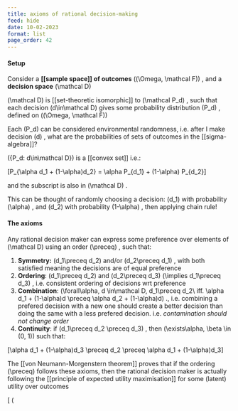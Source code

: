 ```yaml
---
title: axioms of rational decision-making
feed: hide
date: 10-02-2023
format: list
page_order: 42
---
```




#### Setup

Consider a **[[sample space]] of outcomes**  \((\Omega, \mathcal F)\) , and a **decision space**  \(\mathcal D\) 

 \(\mathcal D\)  is [[set-theoretic isomorphic]] to  \(\mathcal P_d\) , such that each decision  \(d\in\mathcal D\)  gives some probability distribution  \(P_d\) , defined on  \((\Omega, \mathcal F)\) 

Each  \(P_d\)  can be considered environmental randomness, i.e. after I make decision  \(d\) , what are the probabilities of sets of outcomes in the [[sigma-algebra]]?

 \(\{P_d: d\in\mathcal D\}\)  is a [[convex set]] i.e.: 

\[P_{\alpha d_1 + (1-\alpha)d_2} = \alpha P_{d_1} + (1-\alpha) P_{d_2}\]

and the subscript is also in  \(\mathcal D\) .

This can be thought of randomly choosing a decision:  \(d_1\)  with probability  \(\alpha\) , and  \(d_2\)  with probability  \(1-\alpha\) , then applying chain rule!



#### The axioms

Any rational decision maker can express some preference over elements of  \(\mathcal D\)  using an order  \(\preceq\) , such that:

1. **Symmetry:**  \(d_1\preceq d_2\)  and/or  \(d_2\preceq d_1\) , with both satisfied meaning the decisions are of equal preference
2. **Ordering**:  \(d_1\preceq d_2\)  and  \(d_2\preceq d_3\)   \(\implies d_1\preceq d_3\) , i.e. consistent ordering of decisions wrt preference
3. **Combination**:  \(\forall\alpha, d \in\mathcal D, d_1\preceq d_2\ iff. \alpha d_1 + (1-\alpha)d \preceq \alpha d_2 + (1-\alpha)d\) ., i.e. combining a prefered decision with a new one should create a better decision than doing the same with a less prefered decision. i.e. *contamination should not change order*
4. **Continuity**: if  \(d_1\preceq d_2 \preceq d_3\) , then  \(\exists\alpha, \beta \in (0, 1)\)  such that:

\[\alpha d_1 + (1-\alpha)d_3 \preceq d_2 \preceq  \alpha d_1 + (1-\alpha)d_3\]


The [[von Neumann-Morgenstern theorem]] proves that if the ordering  \(\preceq\)  follows these axioms, then the rational decision maker is actually following the [[principle of expected utility maximisation]] for some (latent) utility over outcomes

\[ \(